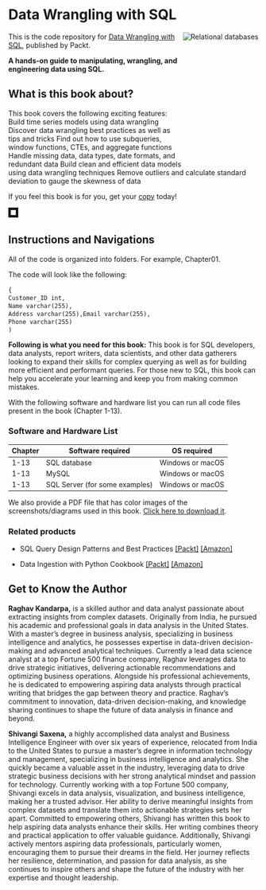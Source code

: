 # Data Wrangling with SQL

<a href="https://www.packtpub.com/product/data-wrangling-with-sql/9781837630028?utm_source=github&utm_medium=repository&utm_campaign=9781837630028"><img src="https://content.packt.com/B19406/cover_image_small.jpg" alt="Relational databases" height="256px" align="right"></a>

This is the code repository for [Data Wrangling with SQL](https://www.packtpub.com/product/data-wrangling-with-sql/9781837630028?utm_source=github&utm_medium=repository&utm_campaign=9781837630028), published by Packt.

**A hands-on guide to manipulating, wrangling, and engineering 
data using SQL.**

## What is this book about?

This book covers the following exciting features:
Build time series models using data wrangling
Discover data wrangling best practices as well as tips and tricks
Find out how to use subqueries, window functions, CTEs, and aggregate functions
Handle missing data, data types, date formats, and redundant data
Build clean and efficient data models using data wrangling techniques
Remove outliers and calculate standard deviation to gauge the skewness of data

If you feel this book is for you, get your [copy](https://www.amazon.com/dp/183763002X) today!

<a href="https://www.packtpub.com/?utm_source=github&utm_medium=banner&utm_campaign=GitHubBanner"><img src="https://raw.githubusercontent.com/PacktPublishing/GitHub/master/GitHub.png" 
alt="https://www.packtpub.com/" border="5" /></a>

## Instructions and Navigations
All of the code is organized into folders. For example, Chapter01.

The code will look like the following:
```
{
Customer_ID int,
Name varchar(255),
Address varchar(255),Email varchar(255),
Phone varchar(255)
)
```

**Following is what you need for this book:**
This book is for SQL developers, data analysts, report writers, data scientists, and other data gatherers looking to expand their skills for complex querying as well as for building more efficient and performant queries.
For those new to SQL, this book can help you accelerate your learning and keep you from making common mistakes.

With the following software and hardware list you can run all code files present in the book (Chapter 1-13).
### Software and Hardware List
| Chapter | Software required | OS required |
| -------- | ------------------------------------ | ----------------------------------- |
| 1-13 | SQL database | Windows or macOS |
| 1-13 | MySQL | Windows or macOS |
| 1-13 | SQL Server (for some examples) | Windows or macOS |


We also provide a PDF file that has color images of the screenshots/diagrams used in this book. [Click here to download it]().

### Related products
* SQL Query Design Patterns and Best Practices [[Packt]](https://www.packtpub.com/product/sql-query-design-patterns-and-best-practices/9781837633289?utm_source=github&utm_medium=repository&utm_campaign=9781837633289) [[Amazon]](https://www.amazon.com/dp/1837633282)

* Data Ingestion with Python Cookbook [[Packt]](https://www.packtpub.com/product/data-ingestion-with-python-cookbook/9781837632602?utm_source=github&utm_medium=repository&utm_campaign=9781837632602) [[Amazon]](https://www.amazon.com/dp/183763260X)



## Get to Know the Author
**Raghav Kandarpa,**
is a skilled author and data analyst passionate about extracting insights from complex 
datasets. Originally from India, he pursued his academic and professional goals in data analysis in the 
United States. With a master’s degree in business analysis, specializing in business intelligence and 
analytics, he possesses expertise in data-driven decision-making and advanced analytical techniques. 
Currently a lead data science analyst at a top Fortune 500 finance company, Raghav leverages data to 
drive strategic initiatives, delivering actionable recommendations and optimizing business operations. 
Alongside his professional achievements, he is dedicated to empowering aspiring data analysts 
through practical writing that bridges the gap between theory and practice. Raghav’s commitment 
to innovation, data-driven decision-making, and knowledge sharing continues to shape the future of 
data analysis in finance and beyond.

**Shivangi Saxena,**
a highly accomplished data analyst and Business Intelligence Engineer with over six 
years of experience, relocated from India to the United States to pursue a master’s degree in information 
technology and management, specializing in business intelligence and analytics. She quickly became 
a valuable asset in the industry, leveraging data to drive strategic business decisions with her strong 
analytical mindset and passion for technology. Currently working with a top Fortune 500 company, 
Shivangi excels in data analysis, visualization, and business intelligence, making her a trusted advisor. 
Her ability to derive meaningful insights from complex datasets and translate them into actionable 
strategies sets her apart. Committed to empowering others, Shivangi has written this book to help 
aspiring data analysts enhance their skills. Her writing combines theory and practical application to 
offer valuable guidance. Additionally, Shivangi actively mentors aspiring data professionals, particularly 
women, encouraging them to pursue their dreams in the field. Her journey reflects her resilience, 
determination, and passion for data analysis, as she continues to inspire others and shape the future 
of the industry with her expertise and thought leadership.



